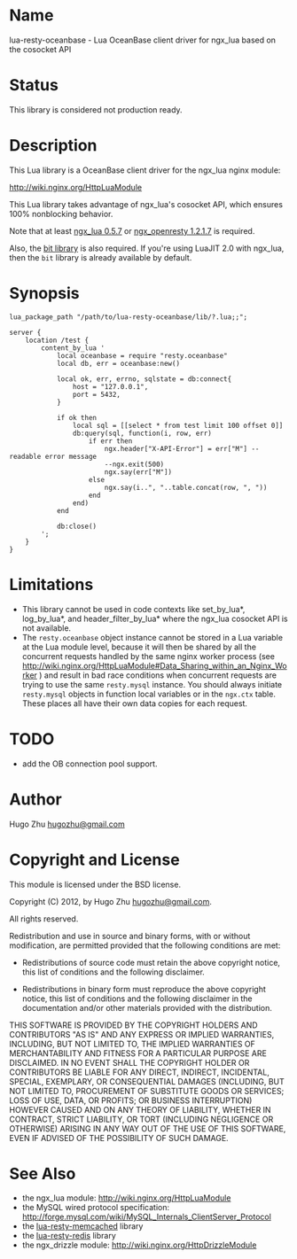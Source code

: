 Name
====

lua-resty-oceanbase - Lua OceanBase client driver for ngx_lua based on the cosocket API

Status
======

This library is considered not production ready.

Description
===========

This Lua library is a OceanBase client driver for the ngx_lua nginx module:

http://wiki.nginx.org/HttpLuaModule

This Lua library takes advantage of ngx_lua's cosocket API, which ensures
100% nonblocking behavior.

Note that at least [ngx_lua 0.5.7](https://github.com/chaoslawful/lua-nginx-module/tags) or [ngx_openresty 1.2.1.7](http://openresty.org/#Download) is required.

Also, the [bit library](http://bitop.luajit.org/) is also required. If you're using LuaJIT 2.0 with ngx_lua, then the `bit` library is already available by default.

Synopsis
========

    lua_package_path "/path/to/lua-resty-oceanbase/lib/?.lua;;";

    server {
        location /test {
            content_by_lua '
                local oceanbase = require "resty.oceanbase"
                local db, err = oceanbase:new()

                local ok, err, errno, sqlstate = db:connect{
                    host = "127.0.0.1",
                    port = 5432,
                }

                if ok then
                    local sql = [[select * from test limit 100 offset 0]]
                    db:query(sql, function(i, row, err)
                        if err then
                            ngx.header["X-API-Error"] = err["M"] -- readable error message
                            --ngx.exit(500)            
                            ngx.say(err["M"])            
                        else
                            ngx.say(i..", "..table.concat(row, ", "))    
                        end
                    end)
                end

                db:close()                
            ';
        }
    }


Limitations
===========

* This library cannot be used in code contexts like set_by_lua*, log_by_lua*, and
header_filter_by_lua* where the ngx_lua cosocket API is not available.
* The `resty.oceanbase` object instance cannot be stored in a Lua variable at the Lua module level,
because it will then be shared by all the concurrent requests handled by the same nginx
 worker process (see
http://wiki.nginx.org/HttpLuaModule#Data_Sharing_within_an_Nginx_Worker ) and
result in bad race conditions when concurrent requests are trying to use the same `resty.mysql` instance.
You should always initiate `resty.mysql` objects in function local
variables or in the `ngx.ctx` table. These places all have their own data copies for
each request.


TODO
====

* add the OB connection pool support.

Author
======

Hugo Zhu <hugozhu@gmail.com>

Copyright and License
=====================

This module is licensed under the BSD license.

Copyright (C) 2012, by Hugo Zhu <hugozhu@gmail.com>.

All rights reserved.

Redistribution and use in source and binary forms, with or without modification, are permitted provided that the following conditions are met:

* Redistributions of source code must retain the above copyright notice, this list of conditions and the following disclaimer.

* Redistributions in binary form must reproduce the above copyright notice, this list of conditions and the following disclaimer in the documentation and/or other materials provided with the distribution.

THIS SOFTWARE IS PROVIDED BY THE COPYRIGHT HOLDERS AND CONTRIBUTORS "AS IS" AND ANY EXPRESS OR IMPLIED WARRANTIES, INCLUDING, BUT NOT LIMITED TO, THE IMPLIED WARRANTIES OF MERCHANTABILITY AND FITNESS FOR A PARTICULAR PURPOSE ARE DISCLAIMED. IN NO EVENT SHALL THE COPYRIGHT HOLDER OR CONTRIBUTORS BE LIABLE FOR ANY DIRECT, INDIRECT, INCIDENTAL, SPECIAL, EXEMPLARY, OR CONSEQUENTIAL DAMAGES (INCLUDING, BUT NOT LIMITED TO, PROCUREMENT OF SUBSTITUTE GOODS OR SERVICES; LOSS OF USE, DATA, OR PROFITS; OR BUSINESS INTERRUPTION) HOWEVER CAUSED AND ON ANY THEORY OF LIABILITY, WHETHER IN CONTRACT, STRICT LIABILITY, OR TORT (INCLUDING NEGLIGENCE OR OTHERWISE) ARISING IN ANY WAY OUT OF THE USE OF THIS SOFTWARE, EVEN IF ADVISED OF THE POSSIBILITY OF SUCH DAMAGE.

See Also
========
* the ngx_lua module: http://wiki.nginx.org/HttpLuaModule
* the MySQL wired protocol specification: http://forge.mysql.com/wiki/MySQL_Internals_ClientServer_Protocol
* the [lua-resty-memcached](https://github.com/agentzh/lua-resty-memcached) library
* the [lua-resty-redis](https://github.com/agentzh/lua-resty-redis) library
* the ngx_drizzle module: http://wiki.nginx.org/HttpDrizzleModule

